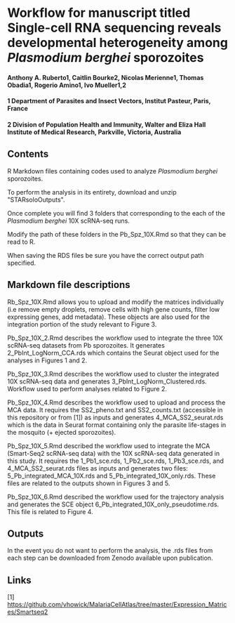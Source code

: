 # Workflow for manuscript titled **Single-cell RNA sequencing reveals developmental heterogeneity among *Plasmodium berghei* sporozoites**
#### Anthony A. Ruberto1, Caitlin Bourke2, Nicolas Merienne1, Thomas Obadia1, Rogerio Amino1, Ivo Mueller1,2
#### 1 Department of Parasites and Insect Vectors, Institut Pasteur, Paris, France
#### 2 Division of Population Health and Immunity, Walter and Eliza Hall Institute of Medical Research, Parkville, Victoria, Australia


## Contents

R Markdown files containing codes used to analyze *Plasmodium berghei* sporozoites.

To perform the analysis in its entirety, download and unzip "STARsoloOutputs".

Once complete you will find 3 folders that corresponding to the each of the *Plasmodium berghei* 10X scRNA-seq runs.

Modify the path of these folders in the Pb_Spz_10X.Rmd so that they can be read to R.

When saving the RDS files be sure you have the correct output path specified.

## Markdown file descriptions

Rb_Spz_10X.Rmd allows you to upload and modify the matrices individually (i.e remove empty droplets, remove cells with high gene counts, filter low expressing 
genes, add metadata). These objects are also used for the integration portion of the study relevant to Figure 3.

Pb_Spz_10X_2.Rmd describes the workflow used to integrate the three 10X scRNA-seq datasets from Pb sporozoites. It generates 2_PbInt_LogNorm_CCA.rds which contains the Seurat object used for the analyses in Figures 1 and 2.

Pb_Spz_10X_3.Rmd describes the workflow used to cluster the integrated 10X scRNA-seq data and generates 3_PbInt_LogNorm_Clustered.rds. Workflow used to perform analyses related to Figure 2.

Pb_Spz_10X_4.Rmd describes the workflow used to upload and process the MCA data. It requires the SS2_pheno.txt and SS2_counts.txt (accessible in this repository or from [1]) as inputs and generates 4_MCA_SS2_seurat.rds which is the data in Seurat format containing only the parasite life-stages in the mosquito (+ ejected sporozoites). 

Pb_Spz_10X_5.Rmd described the workflow used to integrate the MCA (Smart-Seq2 scRNA-seq data) with the 10X scRNA-seq data generated in this study. It requires the 
1_Pb1_sce.rds, 1_Pb2_sce.rds, 1_Pb3_sce.rds, and 4_MCA_SS2_seurat.rds files as inputs and generates two files: 
5_Pb_integrated_MCA_10X.rds and 5_Pb_integrated_10X_only.rds. These files are related to the outputs shown in Figures 3 and 5.

Pb_Spz_10X_6.Rmd described the workflow used for the trajectory analysis and generates the SCE object 6_Pb_integrated_10X_only_pseudotime.rds. This file is related to Figure 4.

## Outputs

In the event you do not want to perform the analysis, the .rds files from each step can be downloaded from Zenodo available upon publication.

## Links

[1] https://github.com/vhowick/MalariaCellAtlas/tree/master/Expression_Matrices/Smartseq2






